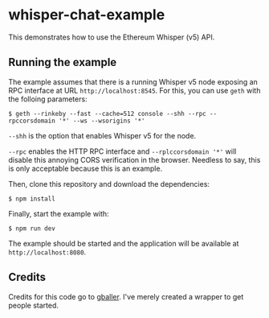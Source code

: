 # whisper-chat-example

This demonstrates how to use the Ethereum Whisper (v5) API.

## Running the example

The example assumes that there is a running Whisper v5 node exposing an RPC interface at URL `http://localhost:8545`. For this, you can use `geth` with the folloing parameters:

    $ geth --rinkeby --fast --cache=512 console --shh --rpc --rpccorsdomain '*' --ws --wsorigins '*'

`--shh` is the option that enables Whisper v5 for the node.

`--rpc` enables the HTTP RPC interface and `--rplccorsdomain '*'` will disable this annoying CORS verification in the browser. Needless to say, this is only acceptable because this is an example.

Then, clone this repository and download the dependencies:

    $ npm install

Finally, start the example with:

    $ npm run dev

The example should be started and the application will be available at `http://localhost:8080`.


## Credits 

Credits for this code go to [gballer](https://github.com/gballet/whisper-chat-example). I've merely created a wrapper to get people started. 
